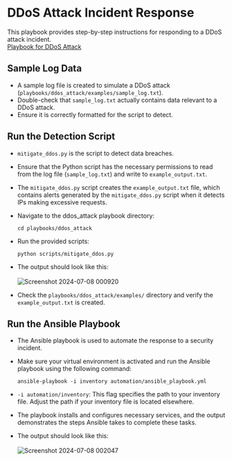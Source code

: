 # DDoS Attack Incident Response

This playbook provides step-by-step instructions for responding to a DDoS attack incident.<br>
<a href="https://github.com/MenakaGodakanda/Security-Incident-Response-Playbooks/blob/main/playbooks/ddos_attack/playbook.md">Playbook for DDoS Attack</a>

## Sample Log Data

- A sample log file is created to simulate a DDoS attack (`playbooks/ddos_attack/examples/sample_log.txt`).
- Double-check that `sample_log.txt` actually contains data relevant to a DDoS attack.
- Ensure it is correctly formatted for the script to detect.

## Run the Detection Script

- `mitigate_ddos.py` is the script to detect data breaches.
- Ensure that the Python script has the necessary permissions to read from the log file (`sample_log.txt`) and write to `example_output.txt`.
- The `mitigate_ddos.py` script creates the `example_output.txt` file, which contains alerts generated by the `mitigate_ddos.py` script when it detects IPs making excessive requests.
- Navigate to the ddos_attack playbook directory:
    ```
    cd playbooks/ddos_attack
    ```
- Run the provided scripts:
    ```
    python scripts/mitigate_ddos.py
    ```
- The output should look like this:<br><br>
    ![Screenshot 2024-07-08 000920](https://github.com/MenakaGodakanda/Security-Incident-Response-Playbooks/assets/156875412/b1e7b02f-7a44-4f66-ab13-978b74adb6e0)

- Check the `playbooks/ddos_attack/examples/` directory and verify the `example_output.txt` is created.

## Run the Ansible Playbook
- The Ansible playbook is used to automate the response to a security incident.
- Make sure your virtual environment is activated and run the Ansible playbook using the following command:
    ```
    ansible-playbook -i inventory automation/ansible_playbook.yml
    ```
- `-i automation/inventory`: This flag specifies the path to your inventory file. Adjust the path if your inventory file is located elsewhere.

- The playbook installs and configures necessary services, and the output demonstrates the steps Ansible takes to complete these tasks.

- The output should look like this:<br><br>
    ![Screenshot 2024-07-08 002047](https://github.com/MenakaGodakanda/Security-Incident-Response-Playbooks/assets/156875412/7141a7bc-492f-49a8-82dd-9997f5bc7d6f)
